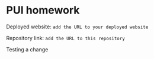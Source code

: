 # PUI homework

Deployed website: `add the URL to your deployed website`

Repository link: `add the URL to this repository`


Testing a change